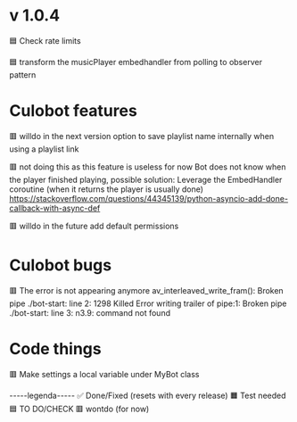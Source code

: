 # v 1.0.4

🟦 Check rate limits

🟦 transform the musicPlayer embedhandler from polling to observer pattern

# Culobot features
🟥 willdo in the next version
option to save playlist name internally when using a playlist link

🟥 not doing this as this feature is useless for now
Bot does not know when the player finished playing, possible solution:
    Leverage the EmbedHandler coroutine (when it returns the player is usually done)
    https://stackoverflow.com/questions/44345139/python-asyncio-add-done-callback-with-async-def

🟥 willdo in the future
add default permissions

# Culobot bugs

🟥 The error is not appearing anymore
av_interleaved_write_fram(): Broken pipe
./bot-start: line 2: 1298 Killed
Error writing trailer of pipe:1: Broken pipe
./bot-start: line 3: n3.9: command not found

# Code things

🟥 Make settings a local variable under MyBot class

-----legenda-----
✅ Done/Fixed (resets with every release)
🟧 Test needed
🟦 TO DO/CHECK
🟥 wontdo (for now)